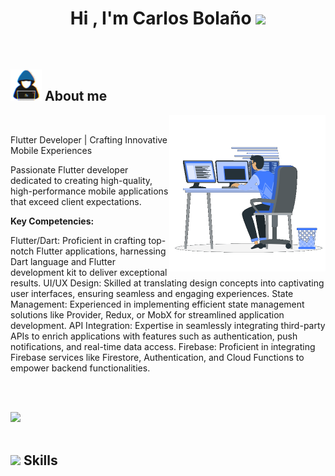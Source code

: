 <h1 align="center"><b>Hi , I'm Carlos Bolaño </b><img src="https://media.giphy.com/media/hvRJCLFzcasrR4ia7z/giphy.gif" width="35"></h1>

<br>



	
## <picture><img src = "https://github.com/0xAbdulKhalid/0xAbdulKhalid/raw/main/assets/mdImages/about_me.gif" width = 50px></picture> **About me**

<picture> <img align="right" src="https://github.com/0xAbdulKhalid/0xAbdulKhalid/raw/main/assets/mdImages/Right_Side.gif" width = 250px></picture>

<br>

Flutter Developer | Crafting Innovative Mobile Experiences

Passionate Flutter developer dedicated to creating high-quality, high-performance mobile applications that exceed client expectations.

**Key Competencies:**

Flutter/Dart: Proficient in crafting top-notch Flutter applications, harnessing Dart language and Flutter development kit to deliver exceptional results.
UI/UX Design: Skilled at translating design concepts into captivating user interfaces, ensuring seamless and engaging experiences.
State Management: Experienced in implementing efficient state management solutions like Provider, Redux, or MobX for streamlined application development.
API Integration: Expertise in seamlessly integrating third-party APIs to enrich applications with features such as authentication, push notifications, and real-time data access.
Firebase: Proficient in integrating Firebase services like Firestore, Authentication, and Cloud Functions to empower backend functionalities.

<br><br>

<img src="https://user-images.githubusercontent.com/73097560/115834477-dbab4500-a447-11eb-908a-139a6edaec5c.gif"><br><br>

## <img src="https://media2.giphy.com/media/QssGEmpkyEOhBCb7e1/giphy.gif?cid=ecf05e47a0n3gi1bfqntqmob8g9aid1oyj2wr3ds3mg700bl&rid=giphy.gif" width ="25"><b> Skills</b>
<br>
